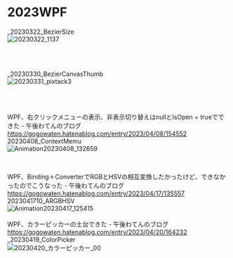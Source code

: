 # 2023WPF
_20230322_BezierSize<br>
![20230322_1137](https://user-images.githubusercontent.com/19729086/226787643-784b16e5-ba15-4868-8967-c6a619b00cfd.png)<br>

<br><br>

_20230330_BezierCanvasThumb<br>
![20230331_pixtack3](https://user-images.githubusercontent.com/19729086/228996019-66dccec6-cbf9-402c-aee1-fe22137e649e.png)<br>

<br><br>


WPF、右クリックメニューの表示、非表示切り替えはnullとIsOpen = trueでできた - 午後わてんのブログ<br>
https://gogowaten.hatenablog.com/entry/2023/04/08/154552<br>
20230408_ContextMemu<br>
![Animation20230408_132659](https://user-images.githubusercontent.com/19729086/230760356-f9e017e6-0f9f-4fc3-9e2d-5314024c13cf.gif)<br>

<br>


WPF、Binding＋ConverterでRGBとHSVの相互変換したかったけど、できなかったのでこうなった - 午後わてんのブログ<br>
https://gogowaten.hatenablog.com/entry/2023/04/17/135557<br>
2023041710_ARGBHSV<br>
![Animation20230417_125415](https://user-images.githubusercontent.com/19729086/232383173-a621a34c-d0e1-4c87-bb26-fd83806c9576.gif)<br>
<br>
WPF、カラーピッカーの土台できた - 午後わてんのブログ<br>
https://gogowaten.hatenablog.com/entry/2023/04/20/164232<br>
_20230419_ColorPicker<br>
![20230420_カラーピッカー_00](https://user-images.githubusercontent.com/19729086/233332659-cd019104-06e8-4683-8eeb-3cf7e1dfec0b.png)
<br>

